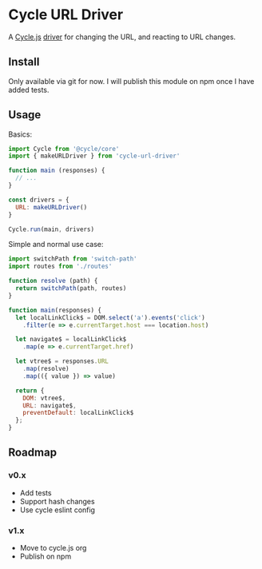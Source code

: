 
# Cycle URL Driver

A [Cycle.js](http://cycle.js.org) [driver](http://cycle.js.org/drivers.html) for changing the URL, and reacting to URL changes.

## Install

Only available via git for now. I will publish this module on npm once I have added tests.

## Usage

Basics:

```js
import Cycle from '@cycle/core'
import { makeURLDriver } from 'cycle-url-driver'

function main (responses) {
  // ...
}

const drivers = {
  URL: makeURLDriver()
}

Cycle.run(main, drivers)
```

Simple and normal use case:

```js
import switchPath from 'switch-path'
import routes from './routes'

function resolve (path) {
  return switchPath(path, routes)
}

function main(responses) {
  let localLinkClick$ = DOM.select('a').events('click')
    .filter(e => e.currentTarget.host === location.host)

  let navigate$ = localLinkClick$
    .map(e => e.currentTarget.href)

  let vtree$ = responses.URL
    .map(resolve)
    .map(({ value }) => value)

  return {
    DOM: vtree$,
    URL: navigate$,
    preventDefault: localLinkClick$
  };
}
```

## Roadmap

### v0.x
 - Add tests
 - Support hash changes
 - Use cycle eslint config
### v1.x
 - Move to cycle.js org
 - Publish on npm
